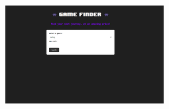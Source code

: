 ![A screenshot of the first look on the website.](https://github.com/grieve1/p1proj/blob/main/GameSnippet.png)